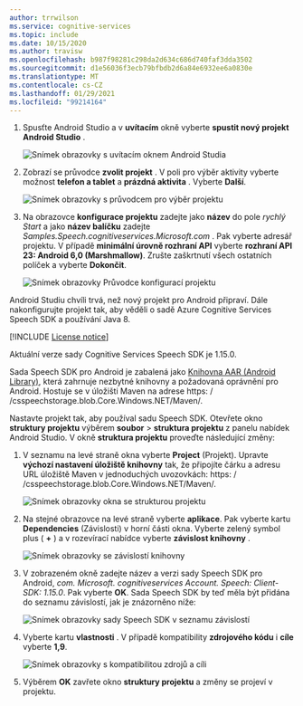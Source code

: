 ```yaml
---
author: trrwilson
ms.service: cognitive-services
ms.topic: include
ms.date: 10/15/2020
ms.author: travisw
ms.openlocfilehash: b987f98281c298da2d634c686d740faf3dda3502
ms.sourcegitcommit: d1e56036f3ecb79bfbdb2d6a84e6932ee6a0830e
ms.translationtype: MT
ms.contentlocale: cs-CZ
ms.lasthandoff: 01/29/2021
ms.locfileid: "99214164"
---
```

1. Spusťte Android Studio a v **uvítacím** okně vyberte **spustit nový projekt Android Studio** .

    ![Snímek obrazovky s uvítacím oknem Android Studia](../articles/cognitive-services/Speech-Service/media/sdk/qs-java-android-01-start-new-android-studio-project.png)

1. Zobrazí se průvodce **zvolit projekt** . V poli pro výběr aktivity vyberte možnost **telefon a tablet** a **prázdná aktivita** . Vyberte **Další**.

   ![Snímek obrazovky s průvodcem pro výběr projektu](../articles/cognitive-services/Speech-Service/media/sdk/qs-java-android-02-target-android-devices.png)

1. Na obrazovce **konfigurace projektu** zadejte jako **název** do pole *rychlý Start* a jako **název balíčku** zadejte *Samples.Speech.cognitiveservices.Microsoft.com* . Pak vyberte adresář projektu. V případě **minimální úrovně rozhraní API** vyberte **rozhraní API 23: Android 6,0 (Marshmallow)**. Zrušte zaškrtnutí všech ostatních políček a vyberte **Dokončit**.

   ![Snímek obrazovky Průvodce konfigurací projektu](../articles/cognitive-services/Speech-Service/media/sdk/qs-java-android-03-create-android-project.png)

Android Studiu chvíli trvá, než nový projekt pro Android připraví. Dále nakonfigurujte projekt tak, aby věděli o sadě Azure Cognitive Services Speech SDK a používání Java 8.

[!INCLUDE [License notice](cognitive-services-speech-service-license-notice.md)]

Aktuální verze sady Cognitive Services Speech SDK je 1.15.0.

Sada Speech SDK pro Android je zabalená jako [Knihovna AAR (Android Library)](https://developer.android.com/studio/projects/android-library), která zahrnuje nezbytné knihovny a požadovaná oprávnění pro Android.
Hostuje se v úložišti Maven na adrese https: \/ /csspeechstorage.blob.Core.Windows.NET/Maven/.

Nastavte projekt tak, aby používal sadu Speech SDK. Otevřete okno **struktury projektu** výběrem **soubor**  >  **struktura projektu** z panelu nabídek Android Studio. V okně **struktura projektu** proveďte následující změny:

1. V seznamu na levé straně okna vyberte **Project** (Projekt). Upravte **výchozí nastavení úložiště knihovny** tak, že připojíte čárku a adresu URL úložiště Maven v jednoduchých uvozovkách: https: \/ /csspeechstorage.blob.Core.Windows.NET/Maven/.

   ![Snímek obrazovky okna se strukturou projektu](../articles/cognitive-services/Speech-Service/media/sdk/qs-java-android-06-add-maven-repository.png)

1. Na stejné obrazovce na levé straně vyberte **aplikace**. Pak vyberte kartu **Dependencies** (Závislosti) v horní části okna. Vyberte zelený symbol plus ( **+** ) a v rozevírací nabídce vyberte **závislost knihovny** .

   ![Snímek obrazovky se závislostí knihovny](../articles/cognitive-services/Speech-Service/media/sdk/qs-java-android-07-add-module-dependency.png)

1. V zobrazeném okně zadejte název a verzi sady Speech SDK pro Android, *com. Microsoft. cognitiveservices Account. Speech: Client-SDK: 1.15.0*. Pak vyberte **OK**.
   Sada Speech SDK by teď měla být přidána do seznamu závislostí, jak je znázorněno níže:

   ![Snímek obrazovky sady Speech SDK v seznamu závislostí](../articles/cognitive-services/Speech-Service/media/sdk/qs-java-android-08-dependency-added-1.0.0.png)

1. Vyberte kartu **vlastnosti** . V případě kompatibility **zdrojového kódu** i **cíle** vyberte **1,9**.

   ![Snímek obrazovky s kompatibilitou zdrojů a cíli](../articles/cognitive-services/Speech-Service/media/sdk/qs-java-android-09-dependency-added.png)

1. Výběrem **OK** zavřete okno **struktury projektu** a změny se projeví v projektu.
